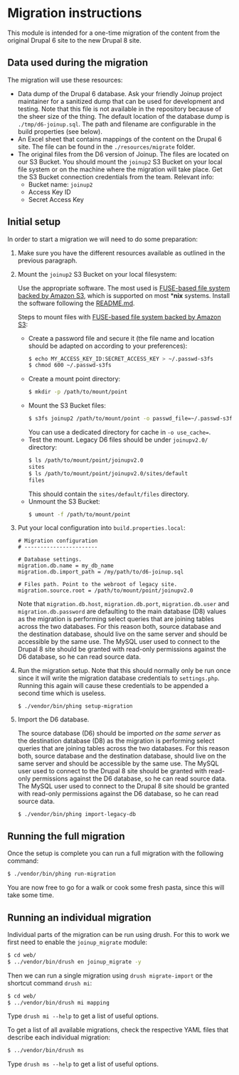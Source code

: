 # Migration instructions

This module is intended for a one-time migration of the content from the
original Drupal 6 site to the new Drupal 8 site.

## Data used during the migration

The migration will use these resources:
* Data dump of the Drupal 6 database. Ask your friendly Joinup project
  maintainer for a sanitized dump that can be used for development and testing.
  Note that this file is not available in the repository because of the sheer
  size of the thing.
  The default location of the database dump is `./tmp/d6-joinup.sql`. The path
  and filename are configurable in the build properties (see below).
* An Excel sheet that contains mappings of the content on the Drupal 6 site.
  The file can be found in the `./resources/migrate` folder.
* The original files from the D6 version of Joinup. The files are located on our
  S3 Bucket. You should mount the `joinup2` S3 Bucket on your local file system
  or on the machine where the migration will take place. Get the S3 Bucket
  connection credentials from the team. Relevant info:
  * Bucket name: `joinup2`
  * Access Key ID
  * Secret Access Key


## Initial setup

In order to start a migration we will need to do some preparation:

1. Make sure you have the different resources available as outlined in the
   previous paragraph.

1. Mount the `joinup2` S3 Bucket on your local filesystem:

   Use the appropriate software. The most used is
   [FUSE-based file system backed by Amazon S3](https://github.com/s3fs-fuse/s3fs-fuse),
   which is supported on most ***nix** systems. Install the software following
   the [README.md](https://github.com/s3fs-fuse/s3fs-fuse/blob/master/README.md).

   Steps to mount files with
   [FUSE-based file system backed by Amazon S3](https://github.com/s3fs-fuse/s3fs-fuse):

   * Create a password file and secure it (the file name and location should be
     adapted on according to your preferences):
     ```bash
     $ echo MY_ACCESS_KEY_ID:SECRET_ACCESS_KEY > ~/.passwd-s3fs
     $ chmod 600 ~/.passwd-s3fs
     ```
   * Create a mount point directory:
     ```bash
     $ mkdir -p /path/to/mount/point
     ```
   * Mount the S3 Bucket files:
     ```bash
     $ s3fs joinup2 /path/to/mount/point -o passwd_file=~/.passwd-s3fs -o use_cache=/tmp -o allow_other -o umask=0002
     ```
     You can use a dedicated directory for cache in `-o use_cache=`.
   * Test the mount. Legacy D6 files should be under `joinupv2.0/` directory:
     ```bash
     $ ls /path/to/mount/point/joinupv2.0
     sites
     $ ls /path/to/mount/point/joinupv2.0/sites/default
     files
     ```
     This should contain the `sites/default/files` directory.
   * Unmount the S3 Bucket:
     ```bash
     $ umount -f /path/to/mount/point
     ```

1. Put your local configuration into `build.properties.local`:

    ```
    # Migration configuration
    # -----------------------

    # Database settings.
    migration.db.name = my_db_name
    migration.db.import_path = /my/path/to/d6-joinup.sql

    # Files path. Point to the webroot of legacy site.
    migration.source.root = /path/to/mount/point/joinupv2.0
    ```

    Note that `migration.db.host`, `migration.db.port`, `migration.db.user` and
    `migration.db.password` are defaulting to the main database (D8) values as
    the migration is performing select queries that are joining tables across
    the two databases. For this reason both, source database and the destination
    database, should live on the same server and should be accessible by the
    same use. The MySQL user used to connect to the Drupal 8 site should be
    granted with read-only permissions against the D6 database, so he can read
    source data.

1. Run the migration setup. Note that this should normally only be run once
   since it will write the migration database credentials to `settings.php`.
   Running this again will cause these credentials to be appended a second
   time which is useless.

    ```
    $ ./vendor/bin/phing setup-migration
    ```

1. Import the D6 database.

    The source database (D6) should be imported *on the same server* as the
    destination database (D8) as the migration is performing select queries
    that are joining tables across the two databases. For this reason both,
    source database and the destination database, should live on the same server
    and should be accessible by the same use. The MySQL user used to connect to
    the Drupal 8 site should be granted with read-only permissions against the
    D6 database, so he can read source data. The MySQL user used to connect to
    the Drupal 8 site should be granted with read-only permissions against the
    D6 database, so he can read source data.

    ```
    $ ./vendor/bin/phing import-legacy-db
    ```


## Running the full migration

Once the setup is complete you can run a full migration with the following
command:

```bash
$ ./vendor/bin/phing run-migration
```

You are now free to go for a walk or cook some fresh pasta, since this will
take some time.


## Running an individual migration

Individual parts of the migration can be run using drush. For this to work we
first need to enable the `joinup_migrate` module:

```bash
$ cd web/
$ ../vendor/bin/drush en joinup_migrate -y
```

Then we can run a single migration using `drush migrate-import` or the shortcut
command `drush mi`:

```bash
$ cd web/
$ ../vendor/bin/drush mi mapping
```

Type `drush mi --help` to get a list of useful options.

To get a list of all available migrations, check the respective YAML files that
describe each individual migration:

```bash
$ ../vendor/bin/drush ms
```

Type `drush ms --help` to get a list of useful options.

